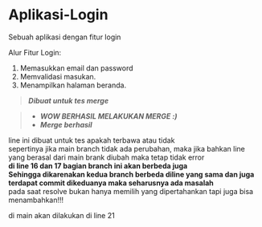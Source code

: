# Aplikasi-Login
Sebuah aplikasi dengan fitur login

Alur Fitur Login:  
1. Memasukkan email dan password  
2. Memvalidasi masukan.  
3. Menampilkan halaman beranda.  

> ***Dibuat untuk tes merge***  

> + ***WOW BERHASIL MELAKUKAN MERGE :)***  
> + ***Merge berhasil***  

line ini dibuat untuk tes apakah terbawa atau tidak  
sepertinya jika main branch tidak ada perubahan, maka jika bahkan line yang berasal dari main brank diubah maka tetap tidak error  
**di line 16 dan  17 bagian branch ini akan berbeda juga**  
**Sehingga dikarenakan kedua branch berbeda diline yang sama dan juga terdapat commit dikeduanya maka seharusnya ada masalah**  
pada saat resolve bukan hanya memilih yang dipertahankan tapi juga bisa menambahkan!!!  


di main akan dilakukan di line 21
